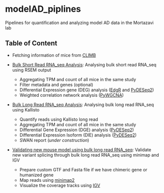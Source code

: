 # modelAD_piplines

Pipelines for quantification and analyzing model AD data in the Mortazavi lab

## Table of Content
- Fetching information of mice from [CLIMB](https://climb.bio)

- [Bulk Short Read RNA_seq Analysis](short_read/): Analysing bulk short read RNA_seq using RSEM output
  - Aggregating TPM and count of all mice in the same study
  - Filter metadata and genes (optional)
  - Differential Expression gene (DEG) analysis ([EdgR](https://bioconductor.org/packages/release/bioc/html/edgeR.html) and [PyDESeq2](https://pydeseq2.readthedocs.io/en/latest/))
  - Weighted correlation network analysis ([PyWGCNA](https://github.com/mortazavilab/PyWGCNA))

- [Bulk Long Read RNA_seq Analysis](long_read): Analysing bulk long read RNA_seq using Kallisto
  - Quantify reads using Kallisto long read
  - Aggregating TPM and count of all mice in the same study
  - Differential Gene Expression (DGE) analysis ([PyDESeq2](https://pydeseq2.readthedocs.io/en/latest/))
  - Differential Expression Isoform (DIE) analysis ([PyDESeq2](https://pydeseq2.readthedocs.io/en/latest/))
  - SWAN report (_under construction_)
  
- [Validating new mouse model using bulk long read RNA_seq](variant_validation): Validate new variant splicing through bulk long read RNA_seq using minimap and IGV
  - Prepare custom GTF and Fasta file if we have chimeric gene or humanized gene
  - Map reads using [minimap2](https://github.com/lh3/minimap2)
  - Visualize the coverage tracks using [IGV](https://igv.org/)
 



